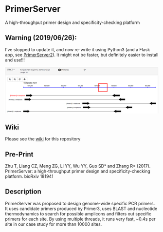 # PrimerServer
A high-throughput primer design and specificity-checking platform

## Warning (2019/06/26):

I've stopped to update it, and now re-write it using Python3 (and a Flask app, see [PrimerServer2](https://github.com/billzt/PrimerServer2)). It might not be faster, but definitely easier to install and use!!! 

![screenshot]( https://raw.githubusercontent.com/billzt/figure/master/PrimerServer-UI-typeA.png ) <br/>

## Wiki
Please see the [wiki](https://github.com/billzt/PrimerServer/wiki) for this repository

## Pre-Print
Zhu T, Liang CZ, Meng ZG, Li YY, Wu YY, Guo SD* and Zhang R* (2017). PrimerServer: a high-throughput primer design and specificity-checking platform. bioRxiv 181941

## Description
PrimerServer was proposed to design genome-wide specific PCR primers. It uses candidate primers produced by Primer3, uses BLAST and nucleotide thermodynamics to search for possible amplicons and filters out specific primers for each site. By using multiple threads, it runs very fast, ~0.4s per site in our case study for more than 10000 sites. 
